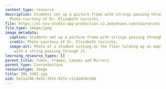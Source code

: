 ```yaml
---
content_type: resource
description: Students set up a picture frame with strings passing through the frame.
  Photo courtesy of Dr. Elizabeth Cavicchi.
file: https://ol-ocw-studio-app-production.s3.amazonaws.com/courses/ec-050-recreate-experiments-from-history-inform-the-future-from-the-past-galileo-january-iap-2010/5e11a7468e52761592fec2cdadc8c3dd_IMG_3493.jpg
file_type: image/jpeg
image_metadata:
  caption: Students set up a picture frame with strings passing through the frame.
  credit: Photo courtesy of Dr. Elizabeth Cavicchi.
  image-alt: Photo of a student sitting on the floor holding up an empty wooden frame
    with a string passing through it.
learning_resource_types: []
parent_title: Tubes, Frames, Lenses and Mirrors
parent_type: CourseSection
resourcetype: Image
title: IMG_3493.jpg
uid: 5e11a746-8e52-7615-92fe-c2cdadc8c3dd
---
```

